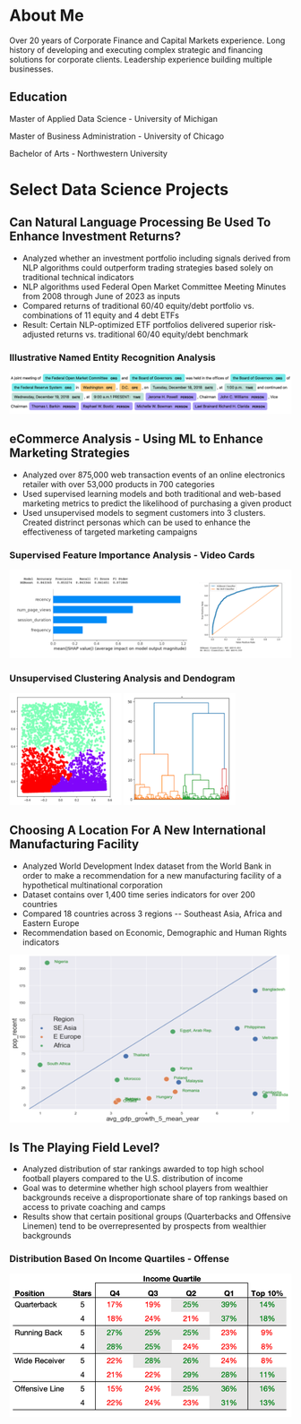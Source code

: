 # About Me

Over 20 years of Corporate Finance and Capital Markets experience.   Long history of developing and executing complex strategic and financing solutions for corporate clients.  Leadership experience building multiple businesses.   

## Education

Master of Applied Data Science - University of Michigan

Master of Business Administration - University of Chicago

Bachelor of Arts - Northwestern University

# Select Data Science Projects

## Can Natural Language Processing Be Used To Enhance Investment Returns?

- Analyzed whether an investment portfolio including signals derived from NLP algorithms could outperform trading strategies based solely on traditional technical indicators
- NLP algorithms used Federal Open Market Committee Meeting Minutes from 2008 through June of 2023 as inputs
- Compared returns of traditional 60/40 equity/debt portfolio vs. combinations of 11 equity and 4 debt ETFs 
- Result:  Certain NLP-optimized ETF portfolios delivered superior risk-adjusted returns vs. traditional 60/40 equity/debt benchmark
  
### Illustrative Named Entity Recognition Analysis
![Photo](assets/NamedEntityRecogSample.png)
  
## eCommerce Analysis - Using ML to Enhance Marketing Strategies

- Analyzed over 875,000 web transaction events of an online electronics retailer with over 53,000 products in 700 categories
- Used supervised learning models and both traditional and web-based marketing metrics to predict the likelihood of purchasing a  given product 
- Used unsupervised models to segment customers into 3 clusters.  Created distrinct personas which can be used to enhance the effectiveness of targeted marketing campaigns

### Supervised Feature Importance Analysis - Video Cards
![Photo](assets/FeatImp_VideoCards.png)

### Unsupervised Clustering Analysis and Dendogram
<img src="assets/AggClusters.png" width="200" height="200" /> <img src="assets/Dendogram.png" width="200" height="200" />

## Choosing A Location For A New International Manufacturing Facility  
- Analyzed World Development Index dataset from the World Bank in order to make a recommendation for a new manufacturing facility of a hypothetical multinational corporation
- Dataset contains over 1,400 time series indicators for over 200 countries
- Compared 18 countries across 3 regions -- Southeast Asia, Africa and Eastern Europe
- Recommendation based on Economic, Demographic and Human Rights indicators
  
<img src="assets/PopVsAvgGDPGr.png" width="500" height="300" />
 
## Is The Playing Field Level?

- Analyzed distribution of star rankings awarded to top high school football players compared to the U.S. distribution of income
- Goal was to determine whether high school players from wealthier backgrounds receive a disproportionate share of top rankings based on access to private coaching and camps
- Results show that certain positional groups (Quarterbacks and Offensive Linemen) tend to be overrepresented by prospects from wealthier backgrounds

### Distribution Based On Income Quartiles - Offense
![Photo](assets/OffenseQuartiles.png)


